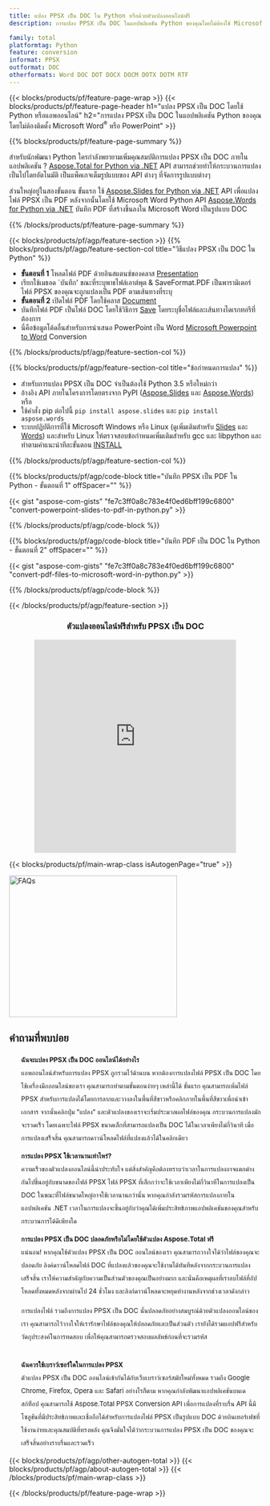 ```yaml
---
title: แปลง PPSX เป็น DOC ใน Python หรือด้วยตัวแปลงออนไลน์ฟรี
description: การแปลง PPSX เป็น DOC ในแอปพลิเคชัน Python ของคุณโดยไม่ต้องใช้ Microsoft Word หรือ PowerPoint หรือทางออนไลน์ ทดสอบตัวแปลง CSV เป็น POT ออนไลน์ฟรีอย่างรวดเร็วก่อนที่จะรวมโค้ด 

family: total
platformtag: Python
feature: conversion
informat: PPSX
outformat: DOC
otherformats: Word DOC DOT DOCX DOCM DOTX DOTM RTF
---
```

{{< blocks/products/pf/feature-page-wrap >}}
{{< blocks/products/pf/feature-page-header h1="แปลง PPSX เป็น DOC โดยใช้ Python หรือแอพออนไลน์" h2="การแปลง PPSX เป็น DOC ในแอปพลิเคชัน Python ของคุณโดยไม่ต้องติดตั้ง Microsoft Word<sup>&reg;</sup> หรือ PowerPoint" >}}

{{% blocks/products/pf/feature-page-summary %}}

สำหรับนักพัฒนา Python ใครกำลังพยายามเพิ่มคุณสมบัติการแปลง PPSX เป็น DOC ภายในแอปพลิเคชัน ? [Aspose.Total for Python via .NET](https://products.aspose.com/total/python-net/) API สามารถช่วยทำให้กระบวนการแปลงเป็นไปโดยอัตโนมัติ เป็นแพ็คเกจเต็มรูปแบบของ API ต่างๆ ที่จัดการรูปแบบต่างๆ  

ส่วนใหญ่อยู่ในสองขั้นตอน ขั้นแรก ใช้ [Aspose.Slides for Python via .NET](https://products.aspose.com/slides/python-net/) API เพื่อแปลงไฟล์ PPSX เป็น PDF หลังจากนั้นโดยใช้ Microsoft Word Python API [Aspose.Words for Python via .NET](https://products.aspose.com/words/python-net/) บันทึก PDF ที่สร้างขึ้นลงใน Microsoft Word เป็นรูปแบบ DOC 

{{% /blocks/products/pf/feature-page-summary %}}

{{< blocks/products/pf/agp/feature-section >}}
{{% blocks/products/pf/agp/feature-section-col title="วิธีแปลง PPSX เป็น DOC ใน Python" %}}
-  **ขั้นตอนที่ 1** โหลดไฟล์ PDF ด้วยอินสแตนซ์ของคลาส [Presentation](https://reference.aspose.com/slides/python-net/aspose.slides/presentation/)
-  เรียกใช้เมธอด `บันทึก' ขณะที่ระบุพาธไฟล์เอาต์พุต & SaveFormat.PDF เป็นพารามิเตอร์ ไฟล์ PPSX ของคุณจะถูกแปลงเป็น PDF ตามเส้นทางที่ระบุ
- **ขั้นตอนที่ 2** เปิดไฟล์ PDF โดยใช้คลาส [Document](https://reference.aspose.com/words/python-net/aspose.words/document/)
- บันทึกไฟล์ PDF เป็นไฟล์ DOC โดยใช้วิธีการ [Save](https://reference.aspose.com/words/python-net/aspose.words/document/save/) โดยระบุชื่อไฟล์และเส้นทางไดเรกทอรีที่ต้องการ
- นี่คือข้อมูลโค้ดอื่นสำหรับการนำเสนอ PowerPoint เป็น Word [Microsoft Powerpoint to Word](https://products.aspose.com/total/python-net/conversion/) Conversion

{{% /blocks/products/pf/agp/feature-section-col %}}

{{% blocks/products/pf/agp/feature-section-col title="ข้อกำหนดการแปลง" %}}

- สำหรับการแปลง PPSX เป็น DOC จำเป็นต้องใช้ Python 3.5 หรือใหม่กว่า
- อ้างอิง API ภายในโครงการโดยตรงจาก PyPI ([Aspose.Slides](https://pypi.org/project/Aspose.Slides/) และ [Aspose.Words](https://pypi.org/project/aspose-words/)) หรือ
- ใช้คำสั่ง pip ต่อไปนี้ ```pip install aspose.slides``` และ ```pip install aspose.words``` 
- ระบบปฏิบัติการที่ใช้ Microsoft Windows หรือ Linux (ดูเพิ่มเติมสำหรับ [Slides](https://docs.aspose.com/slides/python-net/system-requirements/) และ [Words](https://docs.aspose.com/words/python-net/system-requirements/)) และสำหรับ Linux ให้ตรวจสอบข้อกำหนดเพิ่มเติมสำหรับ gcc และ libpython และทำตามคำแนะนำทีละขั้นตอน [INSTALL](https://docs.aspose.com/words/python-net/installation/)
 

{{% /blocks/products/pf/agp/feature-section-col %}}

{{% blocks/products/pf/agp/code-block title="บันทึก PPSX เป็น PDF ใน Python - ขั้นตอนที่ 1" offSpacer="" %}}

{{< gist "aspose-com-gists" "fe7c3ff0a8c783e4f0ed6bff199c6800" "convert-powerpoint-slides-to-pdf-in-python.py" >}}

{{% /blocks/products/pf/agp/code-block %}}

{{% blocks/products/pf/agp/code-block title="บันทึก PDF เป็น DOC ใน Python - ขั้นตอนที่ 2" offSpacer="" %}}

{{< gist "aspose-com-gists" "fe7c3ff0a8c783e4f0ed6bff199c6800" "convert-pdf-files-to-microsoft-word-in-python.py" >}}

{{% /blocks/products/pf/agp/code-block %}}

{{< /blocks/products/pf/agp/feature-section >}}

<div class="container-fluid agp-content bg-white aboutfile box-1 vh100 section nopbtm">
<div class=container>
<div class=row>
<div class="demobox tc col-md-12 padding-0" align="center">

<h3>ตัวแปลงออนไลน์ฟรีสำหรับ PPSX เป็น DOC</h3>

<iframe style="border: none; height: 426px;" scrolling="no" src="https://total-conversion-app-65z5r2lp.qa.k8s.dynabic.com/?to=doc&from=ppsx" id="child-iframe" width="80%"></iframe>

</div></div>
</div></div>

{{< blocks/products/pf/main-wrap-class isAutogenPage="true" >}}
<style>.howtolist li{margin-right: 0!important;line-height: 26px;position: relative;margin-bottom: 10px;font-size: 13px;list-style-type: none;}</style>
<div class="col-md-12 tl bg-gray-dark howtolist section">
  <a class="anchor" name="faqpage"></a>
  <div class="container tl dflex" itemscope="" itemtype="https://schema.org/FAQPage">
      <div class="col-md-4 howtosectiongfx">
          <img class="social-panel-hide-on-mobile" src="https://www.groupdocs.cloud/templates/brand/images/groupdocs/conversion/groupdocs_conversion-brand.png" alt="FAQs" width="335" height="283">
      </div>
      <div class="howtosection col-md-8">
          <div>
              <h2>คำถามที่พบบ่อย</h2>
              <ul>
                  <li itemscope="" itemprop="mainEntity" itemtype="https://schema.org/Question">
                      <div>
                          <span itemprop="name"><b>ฉันจะแปลง PPSX เป็น DOC ออนไลน์ได้อย่างไร</b></span>
                      </div>
                      <div itemscope="" itemprop="acceptedAnswer" itemtype="https://schema.org/Answer">
                          <span itemprop="text">แอพออนไลน์สำหรับการแปลง PPSX ถูกรวมไว้ด้านบน หากต้องการแปลงไฟล์ PPSX เป็น DOC โดยใช้เครื่องมือออนไลน์ของเรา คุณสามารถทำตามขั้นตอนง่ายๆ เหล่านี้ได้ ขั้นแรก คุณสามารถเพิ่มไฟล์ PPSX สำหรับการแปลงได้โดยการลากและวางลงในพื้นที่สีขาวหรือคลิกภายในพื้นที่สีขาวเพื่อนำเข้าเอกสาร จากนั้นคลิกปุ่ม "แปลง" และตัวแปลงของเราจะเริ่มประมวลผลไฟล์ของคุณ กระบวนการแปลงมักจะรวดเร็ว โดยเฉพาะไฟล์ PPSX ขนาดเล็กที่สามารถแปลงเป็น DOC ได้ในเวลาเพียงไม่กี่วินาที เมื่อการแปลงเสร็จสิ้น คุณสามารถดาวน์โหลดไฟล์ที่แปลงแล้วได้ในคลิกเดียว</span>
                      </div>
                  </li>
                  <li itemscope="" itemprop="mainEntity" itemtype="https://schema.org/Question">
                      <div>
                          <span itemprop="name"><b>การแปลง PPSX ใช้เวลานานเท่าไหร่?</b></span>
                      </div>
                      <div itemscope="" itemprop="acceptedAnswer" itemtype="https://schema.org/Answer">
                          <span itemprop="text">ความเร็วของตัวแปลงออนไลน์นี้น่าประทับใจ แต่สิ่งสำคัญคือต้องทราบว่าเวลาในการแปลงอาจแตกต่างกันไปขึ้นอยู่กับขนาดของไฟล์ PPSX ไฟล์ PPSX ที่เล็กกว่าจะใช้เวลาเพียงไม่กี่วินาทีในการแปลงเป็น DOC ในขณะที่ไฟล์ขนาดใหญ่อาจใช้เวลานานกว่านั้น หากคุณกำลังรวมรหัสการแปลงภายในแอปพลิเคชัน .NET เวลาในการแปลงจะขึ้นอยู่กับว่าคุณได้เพิ่มประสิทธิภาพแอปพลิเคชันของคุณสำหรับกระบวนการได้ดีเพียงใด</span>
                      </div>
                  </li>
                  <li itemscope="" itemprop="mainEntity" itemtype="https://schema.org/Question">
                      <div>
                          <span itemprop="name"><b>การแปลง PPSX เป็น DOC ปลอดภัยหรือไม่โดยใช้ตัวแปลง Aspose.Total ฟรี</b></span>
                      </div>
                      <div itemscope="" itemprop="acceptedAnswer" itemtype="https://schema.org/Answer">
                          <span itemprop="text">แน่นอน! หากคุณใช้ตัวแปลง PPSX เป็น DOC ออนไลน์ของเรา คุณสามารถวางใจได้ว่าไฟล์ของคุณจะปลอดภัย ลิงค์ดาวน์โหลดไฟล์ DOC ที่แปลงแล้วของคุณจะใช้งานได้ทันทีหลังจากกระบวนการแปลงเสร็จสิ้น เราให้ความสำคัญกับความเป็นส่วนตัวของคุณเป็นอย่างมาก และนั่นคือเหตุผลที่เราลบไฟล์ที่อัปโหลดทั้งหมดหลังจากผ่านไป 24 ชั่วโมง และลิงก์ดาวน์โหลดจะหยุดทำงานหลังจากช่วงเวลาดังกล่าว<br />

การแปลงไฟล์ รวมถึงการแปลง PPSX เป็น DOC นั้นปลอดภัยอย่างสมบูรณ์ด้วยตัวแปลงออนไลน์ของเรา คุณสามารถไว้วางใจให้เรารักษาไฟล์ของคุณให้ปลอดภัยและเป็นส่วนตัว เรายังได้รวมแอปฟรีสำหรับวัตถุประสงค์ในการทดสอบ เพื่อให้คุณสามารถตรวจสอบผลลัพธ์ก่อนที่จะรวมรหัส</span>
                      </div>
                  </li>                 
                  <li itemscope="" itemprop="mainEntity" itemtype="https://schema.org/Question">
                      <div>
                          <span itemprop="name"><b>ฉันควรใช้เบราว์เซอร์ใดในการแปลง PPSX</b></span>
                      </div>
                      <div itemscope="" itemprop="acceptedAnswer" itemtype="https://schema.org/Answer">
                          <span itemprop="text">ตัวแปลง PPSX เป็น DOC ออนไลน์เข้ากันได้กับเว็บเบราว์เซอร์สมัยใหม่ทั้งหมด รวมถึง Google Chrome, Firefox, Opera และ Safari อย่างไรก็ตาม หากคุณกำลังพัฒนาแอปพลิเคชันบนเดสก์ท็อป คุณสามารถใช้ Aspose.Total PPSX Conversion API เพื่อการแปลงที่ราบรื่น API นี้มีโซลูชันที่มีประสิทธิภาพและเชื่อถือได้สำหรับการแปลงไฟล์ PPSX เป็นรูปแบบ DOC ด้วยอินเทอร์เฟซที่ใช้งานง่ายและคุณสมบัติที่ทรงพลัง คุณจึงมั่นใจได้ว่ากระบวนการแปลง PPSX เป็น DOC ของคุณจะเสร็จสิ้นอย่างราบรื่นและรวดเร็ว</span>
                      </div>
                  </li>
              </ul>
          </div>
      </div>
  </div>
{{< blocks/products/pf/agp/other-autogen-total >}}
{{< blocks/products/pf/agp/about-autogen-total >}} 
{{< /blocks/products/pf/main-wrap-class >}}

{{< /blocks/products/pf/feature-page-wrap >}}